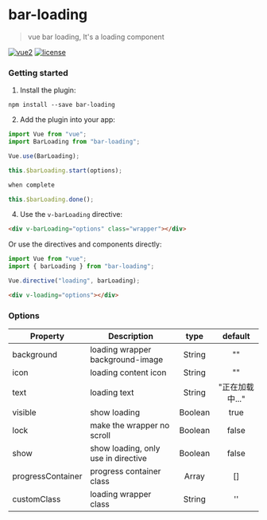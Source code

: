 # bar-loading

> vue bar loading, It's a loading component

[![vue2](https://img.shields.io/badge/vue-2.x-brightgreen.svg)](https://vuejs.org/)
[![license](https://img.shields.io/github/license/mashape/apistatus.svg)](https://github.com/PanJiaChen/vue-countTo)

### Getting started

1. Install the plugin:

```
npm install --save bar-loading
```

2. Add the plugin into your app:

```js
import Vue from "vue";
import BarLoading from "bar-loading";

Vue.use(BarLoading);
```

```js
this.$barLoading.start(options);

when complete

this.$barLoading.done();
```

4. Use the `v-barLoading` directive:

```html
<div v-barLoading="options" class="wrapper"></div>
```

Or use the directives and components directly:

```javascript
import Vue from "vue";
import { barLoading } from "bar-loading";

Vue.directive("loading", barLoading);
```

```html
<div v-loading="options"></div>
```

### Options

| Property          | Description                         |  type   |     default     |
| ----------------- | ----------------------------------- | :-----: | :-------------: |
| background        | loading wrapper background-image    | String  |       ""        |
| icon              | loading content icon                | String  |       ""        |
| text              | loading text                        | String  | "正在加载中..." |
| visible           | show loading                        | Boolean |      true       |
| lock              | make the wrapper no scroll          | Boolean |      false      |
| show              | show loading, only use in directive | Boolean |      false      |
| progressContainer | progress container class            |  Array  |       []        |
| customClass       | loading wrapper class               | String  |       ''        |
